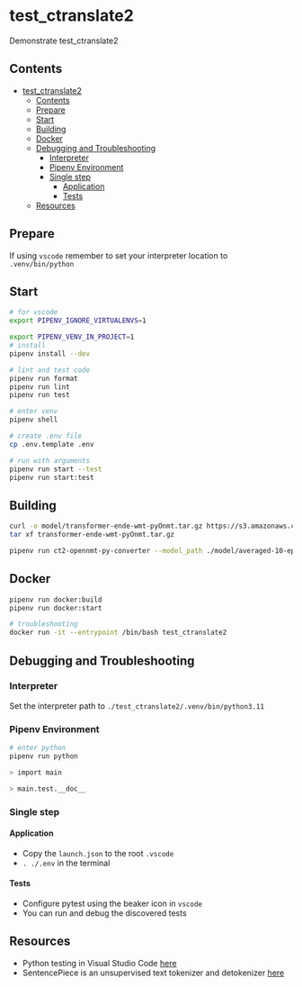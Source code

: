 # test_ctranslate2

Demonstrate test_ctranslate2

## Contents

- [test\_ctranslate2](#test_ctranslate2)
  - [Contents](#contents)
  - [Prepare](#prepare)
  - [Start](#start)
  - [Building](#building)
  - [Docker](#docker)
  - [Debugging and Troubleshooting](#debugging-and-troubleshooting)
    - [Interpreter](#interpreter)
    - [Pipenv Environment](#pipenv-environment)
    - [Single step](#single-step)
      - [Application](#application)
      - [Tests](#tests)
  - [Resources](#resources)

## Prepare

If using `vscode` remember to set your interpreter location to `.venv/bin/python`

## Start

```sh
# for vscode
export PIPENV_IGNORE_VIRTUALENVS=1

export PIPENV_VENV_IN_PROJECT=1
# install
pipenv install --dev

# lint and test code
pipenv run format
pipenv run lint
pipenv run test

# enter venv
pipenv shell

# create .env file
cp .env.template .env

# run with arguments
pipenv run start --test
pipenv run start:test
```

## Building

```sh
curl -o model/transformer-ende-wmt-pyOnmt.tar.gz https://s3.amazonaws.com/opennmt-models/transformer-ende-wmt-pyOnmt.tar.gz
tar xf transformer-ende-wmt-pyOnmt.tar.gz

pipenv run ct2-opennmt-py-converter --model_path ./model/averaged-10-epoch.pt --output_dir ./model/ende_ctranslate2
```

## Docker

```sh
pipenv run docker:build       
pipenv run docker:start   

# troubleshooting    
docker run -it --entrypoint /bin/bash test_ctranslate2
```

## Debugging and Troubleshooting

### Interpreter

Set the interpreter path to `./test_ctranslate2/.venv/bin/python3.11`

### Pipenv Environment

```sh
# enter python
pipenv run python

> import main

> main.test.__doc__
```

### Single step

#### Application

- Copy the `launch.json` to the root `.vscode`
- `. ./.env` in the terminal

#### Tests

- Configure pytest using the beaker icon in `vscode`
- You can run and debug the discovered tests

## Resources

- Python testing in Visual Studio Code [here](https://code.visualstudio.com/docs/python/testing#_example-test-walkthroughs)
- SentencePiece is an unsupervised text tokenizer and detokenizer [here](https://github.com/google/sentencepiece)
